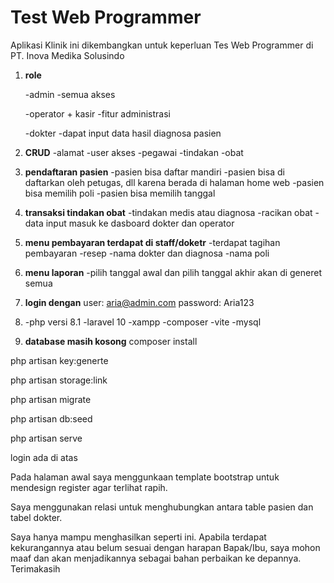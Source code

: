 # Test Web Programmer

Aplikasi Klinik ini dikembangkan untuk keperluan Tes Web Programmer di PT. Inova Medika Solusindo

1. **role**

    -admin
    -semua akses

    -operator + kasir
    -fitur administrasi

    -dokter
    -dapat input data hasil diagnosa pasien

2. **CRUD**
   -alamat
   -user akses
   -pegawai
   -tindakan
   -obat

3. **pendaftaran pasien**
   -pasien bisa daftar mandiri
   -pasien bisa di daftarkan oleh petugas, dll karena berada di halaman home web
   -pasien bisa memilih poli
   -pasien bisa memilih tanggal

4. **transaksi tindakan obat**
   -tindakan medis atau diagnosa
   -racikan obat
   -data input masuk ke dasboard dokter dan operator

5. **menu pembayaran terdapat di staff/doketr**
   -terdapat tagihan pembayaran
   -resep
   -nama dokter dan diagnosa
   -nama poli

6. **menu laporan**
   -pilih tanggal awal dan pilih tanggal akhir akan di generet semua

7. **login dengan**
   user: aria@admin.com
   password: Aria123

8. -php versi 8.1
   -laravel 10
   -xampp
   -composer
   -vite
   -mysql

9. **database masih kosong**
   composer install

php artisan key:generte

php artisan storage:link

php artisan migrate

php artisan db:seed

php artisan serve

login ada di atas

Pada halaman awal saya menggunkaan template bootstrap untuk mendesign register agar terlihat rapih.

Saya menggunakan relasi untuk menghubungkan antara table pasien dan tabel dokter.

Saya hanya mampu menghasilkan seperti ini. Apabila terdapat kekurangannya atau belum sesuai dengan harapan Bapak/Ibu, saya mohon maaf dan akan menjadikannya sebagai bahan perbaikan ke depannya. Terimakasih
